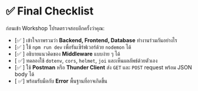 # ✅ Final Checklist

ก่อนเข้า Workshop โปรดตรวจสอบอีกครั้งว่าคุณ:

- [✅ ] เข้าใจภาพรวมว่า **Backend, Frontend, Database** ทำงานร่วมกันอย่างไร
- [✅ ] ใช้ `npm run dev` เพื่อรันเซิร์ฟเวอร์ด้วย `nodemon` ได้
- [✅ ] อธิบายแนวคิดของ **Middleware** แบบง่าย ๆ ได้
- [ ✅] ทดลองใช้ `dotenv`, `cors`, `helmet`, `joi` และเห็นผลลัพธ์ด้วยตัวเอง
- [✅ ] ใช้ **Postman** หรือ **Thunder Client** ส่ง `GET` และ `POST` request พร้อม JSON body ได้
- [ ✅] พร้อมรับมือกับ **Error** พื้นฐานที่อาจเกิดขึ้น
